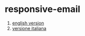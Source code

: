 # responsive-email

1. [english version](https://www.rawgit.com/cromozooom/responsive-email/master/index_en.html)
2. [versione italiana](https://www.rawgit.com/cromozooom/responsive-email/master/index_it.html)

